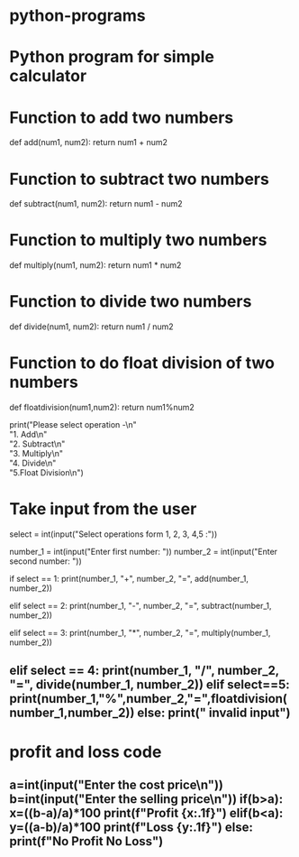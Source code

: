 # python-programs
# Python program for simple calculator

# Function to add two numbers
def add(num1, num2):
	return num1 + num2

# Function to subtract two numbers
def subtract(num1, num2):
	return num1 - num2

# Function to multiply two numbers
def multiply(num1, num2):
	return num1 * num2

# Function to divide two numbers
def divide(num1, num2):
	return num1 / num2
 
# Function to do float division of two numbers
def floatdivision(num1,num2):
    return num1%num2

print("Please select operation -\n" \
		"1. Add\n" \
		"2. Subtract\n" \
		"3. Multiply\n" \
		"4. Divide\n"\
		"5.Float Division\n")


# Take input from the user
select = int(input("Select operations form 1, 2, 3, 4,5 :"))

number_1 = int(input("Enter first number: "))
number_2 = int(input("Enter second number: "))

if select == 1:
	print(number_1, "+", number_2, "=",
					add(number_1, number_2))

elif select == 2:
	print(number_1, "-", number_2, "=",
					subtract(number_1, number_2))

elif select == 3:
	print(number_1, "*", number_2, "=",
					multiply(number_1, number_2))

elif select == 4:
	print(number_1, "/", number_2, "=",
					divide(number_1, number_2))
elif select==5:
	print(number_1,"%",number_2,"=",floatdivision(number_1,number_2))
else:
    print(" invalid input")
------------------------------------------------------------------------------------------------------------------------------------------------------------------------------
# profit and loss code
a=int(input("Enter the cost price\n"))
b=int(input("Enter the selling price\n"))
if(b>a):
    x=((b-a)/a)*100
    print(f"Profit {x:.1f}")
elif(b<a):
    y=((a-b)/a)*100
    print(f"Loss {y:.1f}")
else:
    print(f"No Profit No Loss")
------------------------------------------------------------------------------------------------------------------------------------------------------------------------------

